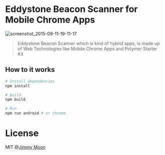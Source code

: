 # Eddystone Beacon Scanner for Mobile Chrome Apps

![screenshot_2015-09-11-19-11-17](https://cloud.githubusercontent.com/assets/124117/9812824/15ec3b4a-58bb-11e5-8931-5781303f33ca.png)

> Eddystone Beacon Scanner which is kind of hybrid apps, is made up of Web Technologies like Mobile Chrome Apps and Polymer Starter Kit

## How to it works

```sh
# Install dependencies
npm install

# Build
npm build

# Run
npm run android # or chrome
```

# License

MIT @[Jimmy Moon](http://ragingwind.me)
